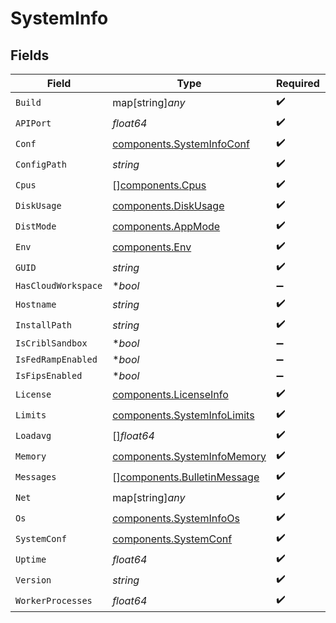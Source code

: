 # SystemInfo


## Fields

| Field                                                                      | Type                                                                       | Required                                                                   | Description                                                                |
| -------------------------------------------------------------------------- | -------------------------------------------------------------------------- | -------------------------------------------------------------------------- | -------------------------------------------------------------------------- |
| `Build`                                                                    | map[string]*any*                                                           | :heavy_check_mark:                                                         | N/A                                                                        |
| `APIPort`                                                                  | *float64*                                                                  | :heavy_check_mark:                                                         | N/A                                                                        |
| `Conf`                                                                     | [components.SystemInfoConf](../../models/components/systeminfoconf.md)     | :heavy_check_mark:                                                         | N/A                                                                        |
| `ConfigPath`                                                               | *string*                                                                   | :heavy_check_mark:                                                         | N/A                                                                        |
| `Cpus`                                                                     | [][components.Cpus](../../models/components/cpus.md)                       | :heavy_check_mark:                                                         | N/A                                                                        |
| `DiskUsage`                                                                | [components.DiskUsage](../../models/components/diskusage.md)               | :heavy_check_mark:                                                         | N/A                                                                        |
| `DistMode`                                                                 | [components.AppMode](../../models/components/appmode.md)                   | :heavy_check_mark:                                                         | N/A                                                                        |
| `Env`                                                                      | [components.Env](../../models/components/env.md)                           | :heavy_check_mark:                                                         | N/A                                                                        |
| `GUID`                                                                     | *string*                                                                   | :heavy_check_mark:                                                         | N/A                                                                        |
| `HasCloudWorkspace`                                                        | **bool*                                                                    | :heavy_minus_sign:                                                         | N/A                                                                        |
| `Hostname`                                                                 | *string*                                                                   | :heavy_check_mark:                                                         | N/A                                                                        |
| `InstallPath`                                                              | *string*                                                                   | :heavy_check_mark:                                                         | N/A                                                                        |
| `IsCriblSandbox`                                                           | **bool*                                                                    | :heavy_minus_sign:                                                         | N/A                                                                        |
| `IsFedRampEnabled`                                                         | **bool*                                                                    | :heavy_minus_sign:                                                         | N/A                                                                        |
| `IsFipsEnabled`                                                            | **bool*                                                                    | :heavy_minus_sign:                                                         | N/A                                                                        |
| `License`                                                                  | [components.LicenseInfo](../../models/components/licenseinfo.md)           | :heavy_check_mark:                                                         | N/A                                                                        |
| `Limits`                                                                   | [components.SystemInfoLimits](../../models/components/systeminfolimits.md) | :heavy_check_mark:                                                         | N/A                                                                        |
| `Loadavg`                                                                  | []*float64*                                                                | :heavy_check_mark:                                                         | N/A                                                                        |
| `Memory`                                                                   | [components.SystemInfoMemory](../../models/components/systeminfomemory.md) | :heavy_check_mark:                                                         | N/A                                                                        |
| `Messages`                                                                 | [][components.BulletinMessage](../../models/components/bulletinmessage.md) | :heavy_check_mark:                                                         | N/A                                                                        |
| `Net`                                                                      | map[string]*any*                                                           | :heavy_check_mark:                                                         | N/A                                                                        |
| `Os`                                                                       | [components.SystemInfoOs](../../models/components/systeminfoos.md)         | :heavy_check_mark:                                                         | N/A                                                                        |
| `SystemConf`                                                               | [components.SystemConf](../../models/components/systemconf.md)             | :heavy_check_mark:                                                         | N/A                                                                        |
| `Uptime`                                                                   | *float64*                                                                  | :heavy_check_mark:                                                         | N/A                                                                        |
| `Version`                                                                  | *string*                                                                   | :heavy_check_mark:                                                         | N/A                                                                        |
| `WorkerProcesses`                                                          | *float64*                                                                  | :heavy_check_mark:                                                         | N/A                                                                        |